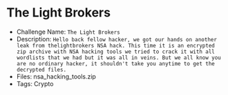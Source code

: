 # The Light Brokers

- Challenge Name: `The Light Brokers`
- Description: `Hello back fellow hacker, we got our hands on another leak from thelightbrokers NSA hack. This time it is an encrypted zip archive with NSA hacking tools we tried to crack it with all wordlists that we had but it was all in veins. But we all know you are no ordinary hacker, it shouldn't take you anytime to get the decrypted files.`
- Files: nsa_hacking_tools.zip
- Tags: Crypto
